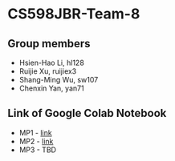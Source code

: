 # CS598JBR-Team-8

## Group members
- Hsien-Hao Li, hl128
- Ruijie Xu, ruijiex3
- Shang-Ming Wu, sw107
- Chenxin Yan, yan71

## Link of Google Colab Notebook
- MP1 - [link](https://colab.research.google.com/drive/1GbaTPyNbXkUZcW8kFmuoX9E0gp6scRGG#scrollTo=zkGqEmtO7pJl)
- MP2 - [link](https://colab.research.google.com/drive/1XSxmF2wBYyj8ZL-wy3sQv_hr_lrPqqDA?usp=sharing)
- MP3 - TBD
